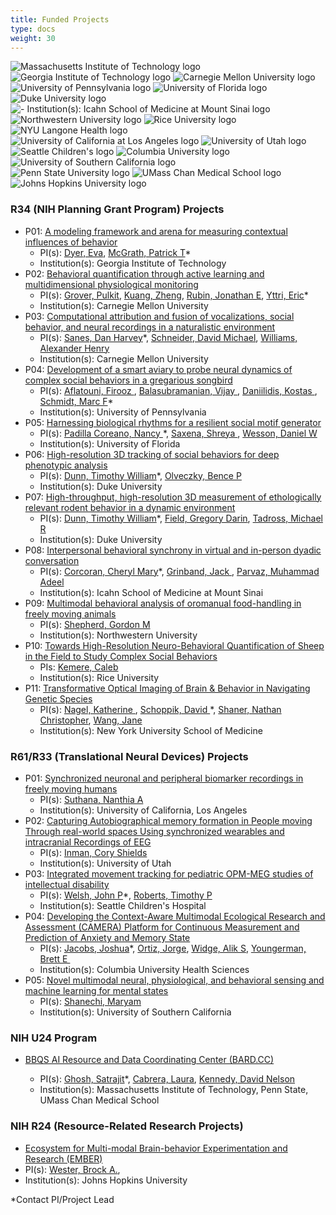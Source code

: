 ```yaml
---
title: Funded Projects
type: docs
weight: 30
---
```


<!-- Our efforts are substantially informed and enhanced through the breadth and depth of scientific expertise of our collaborators in both [Collaborative Projects](#collaborative-projects) and [Service Projects](#service-projects).

[Contact us](mailto:info@repronim.org) if you are interested in becoming a ReproNim Collaborative or Service Project. -->

<link rel="stylesheet" href="/css/logos.css">
<div class="container logos">
    <div class="logos-1">
        <img src="/images/logos/mit.png" alt="Massachusetts Institute of Technology logo" />
        <img src="/images/logos/gatech.png" alt="Georgia Institute of Technology logo" />
        <img src="/images/logos/cmu.png" alt="Carnegie Mellon University logo" />
        <img src="/images/logos/university-of-pennsylvania.png" alt="University of Pennsylvania logo" />
        <img src="/images/logos/ufl.png" alt="University of Florida logo" />
    </div>
    <div>
        <img src="/images/logos/duke.png" alt="Duke University logo" />
        <img src="/images/logos/issms.png" alt="  - Institution(s): Icahn School of Medicine at Mount Sinai
 logo" />
        <img src="/images/logos/northwestern.png" alt="Northwestern University logo" />
        <img src="/images/logos/rice.png" alt="Rice University logo" />
        <img src="/images/logos/nyu-langone.png" alt="NYU Langone Health logo" />
    </div>
    <div>
       <img src="/images/logos/ucla.png" alt="University of California at Los Angeles logo" />
        <img src="/images/logos/uofutah.png" alt="University of Utah logo" />
        <img src="/images/logos/sea-child.png" alt="Seattle Children's logo" />
        <img src="/images/logos/columbia.png" alt="Columbia University logo" />
        <img src="/images/logos/usc.png" alt="University of Southern California logo" />
    </div>
      <div>
       <img src="/images/logos/pennstate.png" alt="Penn State University logo" />
        <img src="/images/logos/umasschan.png" alt="UMass Chan Medical School logo" />
        <img src="/images/logos/jhu.png" alt="Johns Hopkins University logo" />
        <!-- <img src="/images/logos/columbia.png" alt="Columbia University logo" />
        <img src="/images/logos/usc.png" alt="University of Southern California logo" /> -->
    </div>
</div>

### R34 (NIH Planning Grant Program) Projects

<!-- We are collaborating with numerous groups around the country and abroad to synergistically develop ReproNim tools in concert with (and as informed by) rapidly advancing technologies in a variety of areas including image analysis, workflow processing, data sourcing and hosting, and associated API developments.

The P41 Center Collaborative Projects (CPs) serve as technology drivers, users, and testbeds for the cutting-edge technology developed in P41 Technology and Research Development projects. -->

- P01: [A modeling framework and arena for measuring contextual influences of behavior](https://reporter.nih.gov/search/lVXfsunpaUqfmTQW0jRXmA/project-details/10786801)
  - PI(s): [Dyer, Eva](evadyer@gatech.edu),
    [McGrath, Patrick T](patrick.mcgrath@biology.gatech.edu)\*
  - Institution(s): Georgia Institute of Technology
- P02: [Behavioral quantification through active learning and multidimensional physiological monitoring](https://reporter.nih.gov/search/9wx4cEt5ske-A88YXC9tyA/project-details/10786800)
  - PI(s): [Grover, Pulkit](pgrover@andrew.cmu.edu),
    [Kuang, Zheng](zhengkua@andrew.cmu.edu),
    [Rubin, Jonathan E](jonrubin@pitt.edu),
    [Yttri, Eric](eyttri@andrew.cmu.edu)\*
  - Institution(s): Carnegie Mellon University
- P03: [Computational attribution and fusion of vocalizations, social behavior, and neural recordings in a naturalistic environment](https://reporter.nih.gov/search/rGFBDprnTkuFAoKdn5poIQ/project-details/10786899)
  - PI(s): [Sanes, Dan Harvey](dhs1@nyu.edu)\*,
    [Schneider, David Michael](david.schneider@nyu.edu),
    [Williams, Alexander Henry](ahwillia@stanford.edu)
  - Institution(s): Carnegie Mellon University
- P04: [Development of a smart aviary to probe neural dynamics of complex social behaviors in a gregarious songbird](https://reporter.nih.gov/search/8oyFUGQ1mUW_hivhx91O7A/project-details/10786687)
  - PI(s): [Aflatouni, Firooz ](firooz@seas.upenn.edu),
    [Balasubramanian, Vijay ](vijay@physics.upenn.edu),
    [Daniilidis, Kostas ](kostas@cis.upenn.edu),
    [Schmidt, Marc F](marcschm@sas.upenn.edu)\*
  - Institution(s): University of Pennsylvania
- P05: [Harnessing biological rhythms for a resilient social motif generator](https://reporter.nih.gov/search/O078sWhnFkaeTno7iDSyBw/project-details/10797723)
  - PI(s): [Padilla Coreano, Nancy ](npadillacoreano@ufl.edu)\*,
    [Saxena, Shreya ](shreya.saxena@yale.edu),
    [Wesson, Daniel W](danielwesson@ufl.edu)
  - Institution(s): University of Florida
- P06: [High-resolution 3D tracking of social behaviors for deep phenotypic analysis](https://reporter.nih.gov/search/t8WADFOb80WhM891u1bwgg/project-details/10786685)
  - PI(s): [Dunn, Timothy William](timothy.dunn@duke.edu)\*,
    [Olveczky, Bence P](olveczky@fas.harvard.edu)
  - Institution(s): Duke University
- P07: [High-throughput, high-resolution 3D measurement of ethologically relevant rodent behavior in a dynamic environment](https://reporter.nih.gov/search/KBKLXTA2UEOKMLhYCQIvZg/project-details/10786883)
  - PI(s): [Dunn, Timothy William](timothy.dunn@duke.edu)\*,
    [Field, Gregory Darin](greg.d.field@gmail.com),
    [Tadross, Michael R](michael.tadross@duke.edu)
  - Institution(s): Duke University
- P08: [Interpersonal behavioral synchrony in virtual and in-person dyadic conversation](https://reporter.nih.gov/search/PkNqY-ET0kW0D3SfO6MoLA/project-details/10797870)
  - PI(s): [Corcoran, Cheryl Mary](cheryl.corcoran@mssm.edu)\*,
    [Grinband, Jack ](jg2269@cumc.columbia.edu),
    [Parvaz, Muhammad Adeel](muhammad.parvaz@mssm.edu)
  - Institution(s): Icahn School of Medicine at Mount Sinai
- P09: [Multimodal behavioral analysis of oromanual food-handling in freely moving animals](https://reporter.nih.gov/search/5Wc6Oe9LGk6OglJVMNeRKw/project-details/10795435)
  - PI(s): [Shepherd, Gordon M](g-shepherd@northwestern.edu)
  - Institution(s): Northwestern University
- P10: [Towards High-Resolution Neuro-Behavioral Quantification of Sheep in the Field to Study Complex Social Behaviors](https://reporter.nih.gov/search/5Wc6Oe9LGk6OglJVMNeRKw/project-details/10786956)
  - PIs: [Kemere, Caleb ](caleb.kemere@rice.edu)
  - Institution(s): Rice University
- P11: [Transformative Optical Imaging of Brain & Behavior in Navigating Genetic Species](https://reporter.nih.gov/search/ftmhALHbiUCuSoFidVtlvQ/project-details/10786461)
  - PI(s): [Nagel, Katherine ](katherine.nagel@nyumc.org),
    [Schoppik, David ](david.schoppik@nyulangone.org)\*,
    [Shaner, Nathan Christopher](ncshaner@ucsd.edu),
    [Wang, Jane ](zw24@cornell.edu)
  - Institution(s): New York University School of Medicine

### R61/R33 (Translational Neural Devices) Projects

- P01: [Synchronized neuronal and peripheral biomarker recordings in freely moving humans](https://reporter.nih.gov/search/iYWuFLFKV02NMxjmWYBzoA/project-details/10792386)
  - PI(s): [Suthana, Nanthia A](nsuthana@mednet.ucla.edu)
  - Institution(s): University of California, Los Angeles
- P02: [Capturing Autobiographical memory formation in People moving Through real-world spaces Using synchronized wearables and intracranial Recordings of EEG](https://reporter.nih.gov/search/d5uHWn4kKEmuyUDa6pyaNg/project-details/10792324)
  - PI(s): [Inman, Cory Shields](cory.inman@psych.utah.edu)
  - Institution(s): University of Utah
- P03: [Integrated movement tracking for pediatric OPM-MEG studies of intellectual disability](https://reporter.nih.gov/search/OyGvzxrwu0mcaz0ainOjYw/project-details/10792146)
  - PI(s): [Welsh, John P](jpwelsh@uw.edu)\*,
    [Roberts, Timothy P](robertstim@chop.edu)
  - Institution(s): Seattle Children's Hospital
- P04: [Developing the Context-Aware Multimodal Ecological Research and Assessment (CAMERA) Platform for Continuous Measurement and Prediction of Anxiety and Memory State](https://reporter.nih.gov/search/mVgOCnwbrEKKmaPwBpSCqQ/project-details/10801782)
  - PI(s): [Jacobs, Joshua](joshua.jacobs@columbia.edu)\*,
    [Ortiz, Jorge](jorge.ortiz@rutgers.edu),
    [Widge, Alik S](awidge@umn.edu),
    [Youngerman, Brett E ](bey2103@cumc.columbia.edu)
  - Institution(s): Columbia University Health Sciences
- P05: [Novel multimodal neural, physiological, and behavioral sensing and machine learning for mental states](https://reporter.nih.gov/search/asKY5_5QYEehWfAu-Lbsiw/project-details/10800578)
  - PI(s): [Shanechi, Maryam](shanechi@usc.edu)
  - Institution(s): University of Southern California

### NIH U24 Program

- [BBQS AI Resource and Data Coordinating Center (BARD.CC)](https://reporter.nih.gov/search/NfCIRcP5c0eqWjzBvOjD_g/project-details/10888562)

  - PI(s): [Ghosh, Satrajit](satra@mit.edu)\*,
    [Cabrera, Laura](lcabrera@psu.edu),
    [Kennedy, David Nelson](David.Kennedy@umassmed.edu)
  - Institution(s): Massachusetts Institute of Technology, Penn State, UMass Chan Medical School

### NIH R24 (Resource-Related Research Projects)

- [Ecosystem for Multi-modal Brain-behavior Experimentation and Research (EMBER)](https://reporter.nih.gov/search/WmrQyaKHvkSe5KZfddP37w/project-details/10888659)
- PI(s): [Wester, Brock A.](Brock.Wester@jhuapl.edu),
- Institution(s): Johns Hopkins University

\*Contact PI/Project Lead
